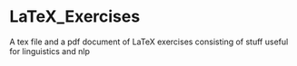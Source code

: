 # LaTeX_Exercises
A tex file and a pdf document of LaTeX exercises consisting of stuff useful for linguistics and nlp
